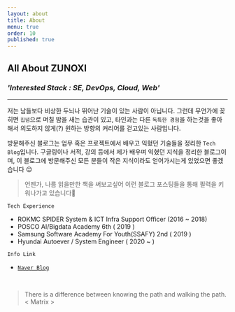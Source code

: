 ```yaml
---
layout: about
title: About
menu: true
order: 10
published: true
---
```


## All About ZUNOXI

### _**'Interested Stack : SE, DevOps, Cloud, Web'**_ 
---

저는 남들보다 비상한 두뇌나 뛰어난 기술이 있는 사람이 아닙니다. 그런데 무언가에 꽂히면 `집념`으로 며칠 밤을 새는 습관이 있고, 타인과는 다른 `독특한 경험`을 하는것을 좋아해서 의도하지 않게(?) 원하는 방향의 커리어를 걷고있는 사람입니다. 

방문해주신 블로그는 업무 혹은 프로젝트에서 배우고 익혔던 기술들을 정리한 `Tech Blog`입니다. 구글링이나 서적, 강의 등에서 제가 배우며 익혔던 지식을 정리한 블로그이며, 이 블로그에 방문해주신 모든 분들이 작은 지식이라도 얻어가시는게 있었으면 좋겠습니다 😌

> 언젠가, 나름 읽을만한 책을 써보고싶어 이런 블로그 포스팅들을 통해 필력을 키워나가고 있습니다🙌

`Tech Experience`
- ROKMC SPIDER System & ICT Infra Support Officer (2016 ~ 2018)  
- POSCO AI/Bigdata Academy 6th ( 2019 )
- Samsung Software Academy For Youth(SSAFY) 2nd ( 2019 )
- Hyundai Autoever / System Engineer ( 2020 ~ )

    
`Info Link`
- [`Naver Blog`](https://blog.naver.com/cross9308)

<br>

>There is a difference between knowing the path and walking the path. < Matrix >
